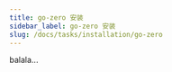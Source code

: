 ```yaml
---
title: go-zero 安装
sidebar_label: go-zero 安装
slug: /docs/tasks/installation/go-zero
---
```

balala...